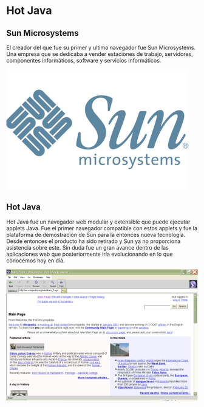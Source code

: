 # Hot Java

## Sun Microsystems

El creador del que fue su primer y ultimo navegador fue Sun Microsystems. Una empresa que se dedicaba a vender estaciones de trabajo, servidores, componentes informáticos, software y servicios informáticos.

![logo](https://github.com/EricApVera05/SMX2-M8UF1A1-HistoriaWeb-1997-HotJava-EricAparicio/blob/main/logo.png "Imagen Logo")

## Hot Java
Hot Java fue un navegador web modular y extensible que puede ejecutar applets Java. Fue el primer navegador compatible con estos applets y fue la plataforma de demostración de Sun para la entonces nueva tecnología. Desde entonces el producto ha sido retirado y Sun ya no proporciona asistencia sobre este. Sin duda fue un gran avance dentro de las aplicaciones web que posteriormente iría evolucionando en lo que conocemos hoy en día.


![hotjava](https://github.com/EricApVera05/SMX2-M8UF1A1-HistoriaWeb-1997-HotJava-EricAparicio/blob/main/hotjava.png "Web Hot Java")
